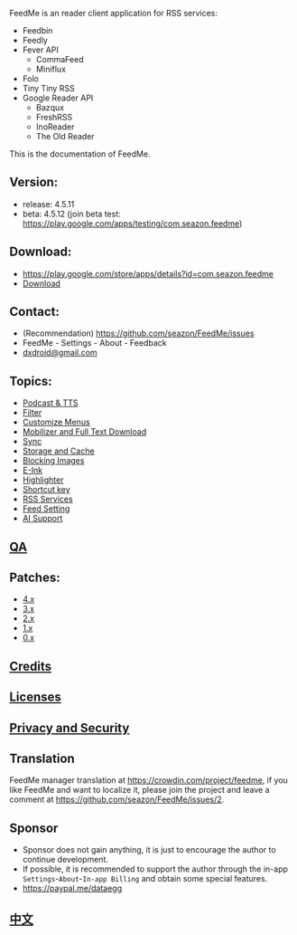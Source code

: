 FeedMe is an reader client application for RSS services:
- Feedbin
- Feedly
- Fever API
  - CommaFeed
  - Miniflux
- Folo
- Tiny Tiny RSS
- Google Reader API
  - Bazqux
  - FreshRSS
  - InoReader
  - The Old Reader

This is the documentation of FeedMe.

## Version:
- release: 4.5.11
- beta: 4.5.12 (join beta test: https://play.google.com/apps/testing/com.seazon.feedme)

## Download:
- https://play.google.com/store/apps/details?id=com.seazon.feedme
- <a href="https://github.com/seazon/FeedMe/releases">Download</a>

## Contact:
- (Recommendation) https://github.com/seazon/FeedMe/issues
- FeedMe - Settings - About - Feedback
- dxdroid@gmail.com

## Topics:

- <a href="https://github.com/seazon/FeedMe/blob/main/doc/en/podcast_tts.md">Podcast & TTS</a>
- <a href="https://github.com/seazon/FeedMe/blob/main/doc/en/filter.md">Filter</a>
- <a href="https://github.com/seazon/FeedMe/blob/main/doc/en/customize_menus.md">Customize Menus</a>
- <a href="https://github.com/seazon/FeedMe/blob/main/doc/en/mobilizer.md">Mobilizer and Full Text Download</a>
- <a href="https://github.com/seazon/FeedMe/blob/main/doc/en/sync.md">Sync</a>
- <a href="https://github.com/seazon/FeedMe/blob/main/doc/en/storage_and_cache.md">Storage and Cache</a>
- <a href="https://github.com/seazon/FeedMe/blob/main/doc/en/block_image.md">Blocking Images</a>
- <a href="https://github.com/seazon/FeedMe/blob/main/doc/en/eink.md">E-Ink</a>
- <a href="https://github.com/seazon/FeedMe/blob/main/doc/en/highlighter.md">Highlighter</a>
- <a href="https://github.com/seazon/FeedMe/blob/main/doc/en/shortcut_key.md">Shortcut key</a>
- <a href="https://github.com/seazon/FeedMe/blob/main/doc/en/rss_services.md">RSS Services</a>
- <a href="https://github.com/seazon/FeedMe/blob/main/doc/en/feed_setting.md">Feed Setting</a>
- <a href="https://github.com/seazon/FeedMe/blob/main/doc/en/ai_support.md">AI Support</a>

## <a href="https://github.com/seazon/FeedMe/blob/main/doc/en/qa.md">QA</a>

## Patches:

- <a href="https://github.com/seazon/FeedMe/blob/main/doc/en/patches.md">4.x</a>
- <a href="https://github.com/seazon/FeedMe/blob/main/doc/en/patches_3.x.md">3.x</a>
- <a href="https://github.com/seazon/FeedMe/blob/main/doc/en/patches_2.x.md">2.x</a>
- <a href="https://github.com/seazon/FeedMe/blob/main/doc/en/patches_1.x.md">1.x</a>
- <a href="https://github.com/seazon/FeedMe/blob/main/doc/en/patches_0.x.md">0.x</a>

## <a href="https://github.com/seazon/FeedMe/blob/main/doc/en/credits.md">Credits</a>

## <a href="https://github.com/seazon/FeedMe/blob/main/doc/en/licenses.md">Licenses</a>

## <a href="https://github.com/seazon/FeedMe/blob/main/privacy_and_security.md">Privacy and Security</a>

## Translation
FeedMe manager translation at https://crowdin.com/project/feedme, if you like FeedMe and want to localize it, please join the project and leave a comment at https://github.com/seazon/FeedMe/issues/2.

## Sponsor
- Sponsor does not gain anything, it is just to encourage the author to continue development.
- If possible, it is recommended to support the author through the in-app `Settings`-`About`-`In-app Billing` and obtain some special features.
- https://paypal.me/dataegg

## <a href="https://github.com/seazon/FeedMe/blob/main/doc/zh/README.md">中文</a>

